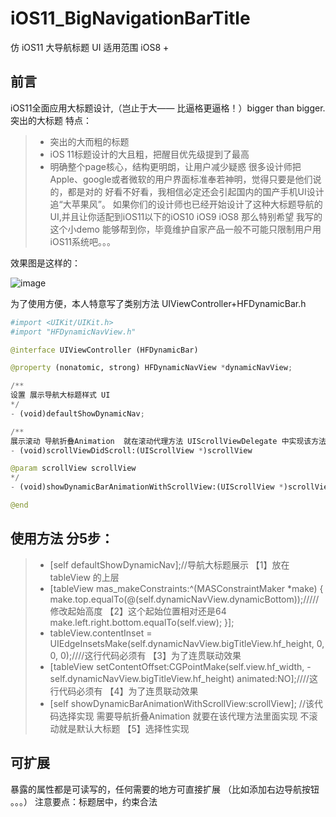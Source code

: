 # iOS11_BigNavigationBarTitle
仿 iOS11 大导航标题 UI
适用范围 iOS8 +
## 前言
iOS11全面应用大标题设计,（岂止于大—— 比逼格更逼格！）bigger than bigger. 
突出的大标题 特点：
> *  突出的大而粗的标题
> *  iOS 11标题设计的大且粗，把醒目优先级提到了最高
> *  明确整个page核心，结构更明朗，让用户减少疑惑
很多设计师把Apple、google或者微软的用户界面标准奉若神明，觉得只要是他们说的，都是对的 好看不好看，我相信必定还会引起国内的国产手机UI设计追“大苹果风”。
如果你们的设计师也已经开始设计了这种大标题导航的UI,并且让你适配到iOS11以下的iOS10 iOS9 iOS8 那么特别希望 我写的 这个小demo 能够帮到你，毕竟维护自家产品一般不可能只限制用户用iOS11系统吧。。。

效果图是这样的：

 ![image](  iOS11_BigNavigationBarTitle/iOS11_BigNavTitleDemo/show.gif )
 
 为了使用方便，本人特意写了类别方法 UIViewController+HFDynamicBar.h
 
 ```python
 #import <UIKit/UIKit.h>
#import "HFDynamicNavView.h"

@interface UIViewController (HFDynamicBar)

@property (nonatomic, strong) HFDynamicNavView *dynamicNavView;

/**
 设置 展示导航大标题样式 UI
 */
- (void)defaultShowDynamicNav;

/**
 展示滚动 导航折叠Animation  就在滚动代理方法 UIScrollViewDelegate 中实现该方法
 - (void)scrollViewDidScroll:(UIScrollView *)scrollView

 @param scrollView scrollView
 */
- (void)showDynamicBarAnimationWithScrollView:(UIScrollView *)scrollView;

@end
 ```
## 使用方法 分5步：
> *  [self defaultShowDynamicNav];//导航大标题展示  【1】放在tableView 的上层
> *  [tableView mas_makeConstraints:^(MASConstraintMaker *make) {
        make.top.equalTo(@(self.dynamicNavView.dynamicBottom));/////修改起始高度 【2】这个起始位置相对还是64
        make.left.right.bottom.equalTo(self.view);
    }];
> *  tableView.contentInset = UIEdgeInsetsMake(self.dynamicNavView.bigTitleView.hf_height, 0, 0, 0);////这行代码必须有 【3】为了连贯联动效果
> *  [tableView setContentOffset:CGPointMake(self.view.hf_width, - self.dynamicNavView.bigTitleView.hf_height) animated:NO];////这行代码必须有 【4】为了连贯联动效果
> * [self showDynamicBarAnimationWithScrollView:scrollView]; //该代码选择实现 需要导航折叠Animation 就要在该代理方法里面实现 不滚动就是默认大标题 【5】选择性实现
    
 ## 可扩展  
 
 暴露的属性都是可读写的，任何需要的地方可直接扩展 （比如添加右边导航按钮 。。。）
 注意要点：标题居中，约束合法
